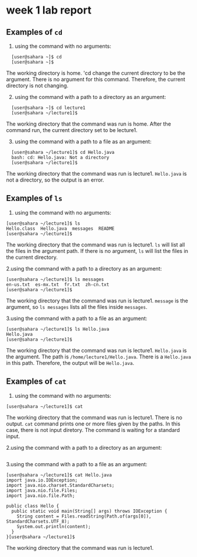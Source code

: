 # week 1 lab report
## Examples of `cd`
1. using the command with no arguments:
```
  [user@sahara ~]$ cd
  [user@sahara ~]$
```
The working directory is home. 'cd change the current directory to be the argument. There is no argument for this command. Therefore, the current directory is not changing. 

2. using the command with a path to a directory as an argument: 
```
  [user@sahara ~]$ cd lecture1
  [user@sahara ~/lecture1]$
```
  The working directory that the command was run is home. After the command run, the current directory set to be lecture1.

3. using the command with a path to a file as an argument: 
```
  [user@sahara ~/lecture1]$ cd Hello.java
  bash: cd: Hello.java: Not a directory
  [user@sahara ~/lecture1]$
```
The working directory that the command was run is lecture1. `Hello.java` is not a directory, so the output is an error.

## Examples of `ls`
1. using the command with no arguments:
```
[user@sahara ~/lecture1]$ ls
Hello.class  Hello.java  messages  README
[user@sahara ~/lecture1]$
```
The working directory that the command was run is lecture1. `ls` will list all the files in the argument path. If there is no argument, `ls` will list the files in the current directory.

2.using the command with a path to a directory as an argument: 
```
[user@sahara ~/lecture1]$ ls messages
en-us.txt  es-mx.txt  fr.txt  zh-cn.txt
[user@sahara ~/lecture1]$ 
```
The working directory that the command was run is lecture1. `message` is the argument, so `ls messages` lists all the files inside `messages`.

3.using the command with a path to a file as an argument: 
```
[user@sahara ~/lecture1]$ ls Hello.java
Hello.java
[user@sahara ~/lecture1]$
```
The working directory that the command was run is lecture1. `Hello.java` is the argument. The path is `/home/lecture1/Hello.java`. There is a `Hello.java` in this path. Therefore, the output will be `Hello.java`.

## Examples of `cat`
1. using the command with no arguments:
  ```
  [user@sahara ~/lecture1]$ cat
  ```
The working directory that the command was run is lecture1. There is no output. `cat` command prints one or more files given by the paths. In this case, there is not input diretory. The command is waiting for a standard input.

2.using the command with a path to a directory as an argument: 
```

```
3.using the command with a path to a file as an argument: 
  ```
  [user@sahara ~/lecture1]$ cat Hello.java
  import java.io.IOException;
  import java.nio.charset.StandardCharsets;
  import java.nio.file.Files;
  import java.nio.file.Path;
  
  public class Hello {
    public static void main(String[] args) throws IOException {
      String content = Files.readString(Path.of(args[0]), StandardCharsets.UTF_8);    
      System.out.println(content);
    }
  }[user@sahara ~/lecture1]$ 
  ```
The working directory that the command was run is lecture1. 
